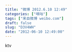 ```yaml
---
title: "微博 2012.6.10 12:49"
categories: ["嘀咕"]
tags: ["来自微博 weibo.com"]
draft: false
slug: "D3V4WH"
date: "2012-06-10 12:49:00"
---
```


<p>ktv ​​​​</p>
